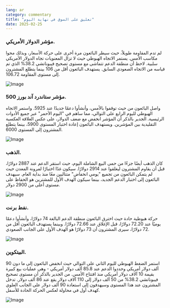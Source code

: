 ```yaml
---
lang: ar
category: commentary
title: "تعليق على السوق في نهاية اليوم"
date: 2025-02-25
---
```


### مؤشر الدولار الأمريكي.

لم تدم المقاومة طويلاً، حيث سيطر البائعون مرة أخرى على حركة الأسعار، وبذلك محوا مكاسب الأمس. يستمر الاتجاه الهبوطي حيث لا تزال المعنويات تجاه الدولار الأمريكي سلبية. لاحظ أن منطقة الدعم تتماشى مع مستوى تصحيح فيبوناتشي 38.2% الذي تم قياسه من الاتجاه الصعودي السابق. يستهدف البائعون أقل من 106 بينما يتطلع المشترون إلى مستوى المقاومة 106.72.

![Image](https://markleighedu.github.io/img/Feb-2025/25-Feb-2025/usdindex.jpg)

### مؤشر ستاندرد آند بورز 500.

واصل البائعون من حيث توقفوا بالأمس، وأنشأوا دعمًا جديدًا عند 5925. واستمر الاتجاه الهبوطي لليوم الرابع على التوالي، مما ساهم في "اليوم الأحمر" عبر جميع الأدوات الرئيسية. الجدير بالذكر أن المؤشر انخفض مع ضعف الدولار، على عكس العلاقة العكسية التقليدية بين المؤشرين. ويستهدف البائعون إعادة اختبار المستوى 5900، بينما يتطلع المشترون إلى المستوى 6000.

![Image](https://markleighedu.github.io/img/Feb-2025/25-Feb-2025/sp500.jpg)

### الذهب.

كان الذهب أيضًا جزءًا من حمى البيع الشاملة اليوم، حيث استقر الدعم عند 2887 دولارًا، قبل أن يقاوم المشترون ليغلقوا عند 2914 دولارًا. سيكون غدًا اختبارًا لمرونة المعدن حيث لم يتمكن البائعون من تجميع "يومي انخفاض" متتاليين معًا منذ بداية العام. سيهدف البائعون إلى اختبار الدعم الجديد، بينما سيكون الهدف الأول للمشترين هو الحفاظ على مستوى أعلى من 2900 دولار.

![Image](https://markleighedu.github.io/img/Feb-2025/25-Feb-2025/gold.jpg)

### نفط برنت.

حركة هبوطية حادة حيث اخترق البائعون منطقة الدعم البالغة 74 دولارًا، وأنشأوا دعمًا يوميًا عند 72.20 دولارًا، قبل الإغلاق عند 72.66 دولارًا. وبينما يستهدف البائعون أقل من 72 دولارًا، سيرى المشترون أن 73 دولارًا هو الهدف الأول على الجانب الصعودي.

![Image](https://markleighedu.github.io/img/Feb-2025/25-Feb-2025/brentoil.jpg)

### البيتكوين.

استمر الضغط الهبوطي لليوم الثاني على التوالي حيث انخفض البائعون إلى ما دون 90 ألف دولار أمريكي وحددوا الدعم عند 85.8 ألف دولار أمريكي - وهي عمليات بيع كبيرة بقيمة 10 آلاف دولار أمريكي منذ افتتاح الأمس. من الجدير بالذكر أن مستوى تصحيح فيبوناتشي 38.2% من 50 ألف دولار إلى 110 آلاف دولار يقع عند 86 ألف دولار. تدخل المشترون عند هذا المستوى وسيهدفون إلى استعادة 90 ألف دولار على الجانب العلوي كهدف أول في محاولة لعكس الحركة الحادة للأسفل.

![Image](https://markleighedu.github.io/img/Feb-2025/25-Feb-2025/bitcoin.jpg)

